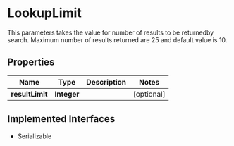 

# LookupLimit

This parameters takes the value for number of results to be returnedby search. Maximum number of results returned are 25 and default value is 10. 

## Properties

Name | Type | Description | Notes
------------ | ------------- | ------------- | -------------
**resultLimit** | **Integer** |  |  [optional]


## Implemented Interfaces

* Serializable


